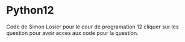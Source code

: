 # Python12
Code de Simon Losier pour le cour de programation 12
cliquer sur les question pour avoir acces aux code pour la question.
